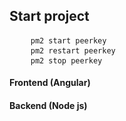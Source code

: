 <h2>Start project</h2>
<pre>
    <code>pm2 start peerkey</code>
    <code>pm2 restart peerkey</code>
    <code>pm2 stop peerkey</code>
</pre>


<h4>Frontend (Angular)</h4>

<h4>Backend (Node js)</h4>